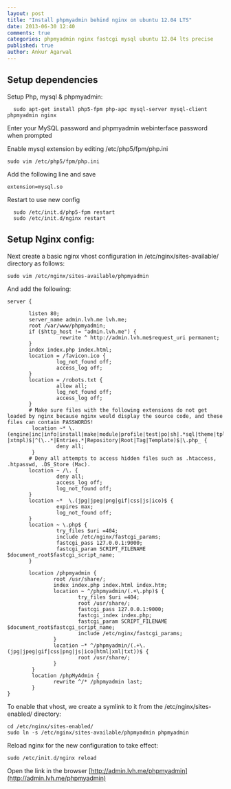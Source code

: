 ```yaml
---
layout: post
title: "Install phpmyadmin behind nginx on ubuntu 12.04 LTS"
date: 2013-06-30 12:40
comments: true
categories: phpmyadmin nginx fastcgi mysql ubuntu 12.04 lts precise
published: true
author: Ankur Agarwal
---
```


## Setup dependencies

Setup Php, mysql & phpmyadmin:

      sudo apt-get install php5-fpm php-apc mysql-server mysql-client phpmyadmin nginx

Enter your MySQL password and phpmyadmin webinterface password when prompted


Enable mysql extension by editing /etc/php5/fpm/php.ini

    sudo vim /etc/php5/fpm/php.ini

Add the following line and save

    extension=mysql.so

Restart to use new config

      sudo /etc/init.d/php5-fpm restart
      sudo /etc/init.d/nginx restart

## Setup Nginx config:

Next create a basic nginx vhost configuration in /etc/nginx/sites-available/ directory as follows:

    sudo vim /etc/nginx/sites-available/phpmyadmin

And add the following:


    server {

           listen 80;
           server_name admin.lvh.me lvh.me;
           root /var/www/phpmyadmin;
           if ($http_host != "admin.lvh.me") {
                     rewrite ^ http://admin.lvh.me$request_uri permanent;
           }
           index index.php index.html;
           location = /favicon.ico {
                    log_not_found off;
                    access_log off;
           }
           location = /robots.txt {
                    allow all;
                    log_not_found off;
                    access_log off;
           }
           # Make sure files with the following extensions do not get loaded by nginx because nginx would display the source code, and these files can contain PASSWORDS!
            location ~* \.(engine|inc|info|install|make|module|profile|test|po|sh|.*sql|theme|tpl(\.php)?|xtmpl)$|^(\..*|Entries.*|Repository|Root|Tag|Template)$|\.php_ {
                    deny all;
            }
           # Deny all attempts to access hidden files such as .htaccess, .htpasswd, .DS_Store (Mac).
           location ~ /\. {
                    deny all;
                    access_log off;
                    log_not_found off;
           }
           location ~*  \.(jpg|jpeg|png|gif|css|js|ico)$ {
                    expires max;
                    log_not_found off;
           }
           location ~ \.php$ {
                    try_files $uri =404;
                    include /etc/nginx/fastcgi_params;
                    fastcgi_pass 127.0.0.1:9000;
                    fastcgi_param SCRIPT_FILENAME $document_root$fastcgi_script_name;
           }

           location /phpmyadmin {
                   root /usr/share/;
                   index index.php index.html index.htm;
                   location ~ ^/phpmyadmin/(.+\.php)$ {
                           try_files $uri =404;
                           root /usr/share/;
                           fastcgi_pass 127.0.0.1:9000;
                           fastcgi_index index.php;
                           fastcgi_param SCRIPT_FILENAME $document_root$fastcgi_script_name;
                           include /etc/nginx/fastcgi_params;
                   }
                   location ~* ^/phpmyadmin/(.+\.(jpg|jpeg|gif|css|png|js|ico|html|xml|txt))$ {
                           root /usr/share/;
                   }
            }
            location /phpMyAdmin {
                   rewrite ^/* /phpmyadmin last;
            }
    }


To enable that vhost, we create a symlink to it from the /etc/nginx/sites-enabled/ directory:

    cd /etc/nginx/sites-enabled/
    sudo ln -s /etc/nginx/sites-available/phpmyadmin phpmyadmin

Reload nginx for the new configuration to take effect:

    sudo /etc/init.d/nginx reload


Open the link in the browser [http://admin.lvh.me/phpmyadmin](http://admin.lvh.me/phpmyadmin)